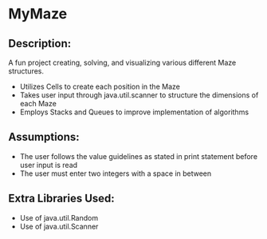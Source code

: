 # MyMaze
## Description:
A fun project creating, solving, and visualizing various different Maze structures.
* Utilizes Cells to create each position in the Maze
* Takes user input through java.util.scanner to structure the dimensions of each Maze
* Employs Stacks and Queues to improve implementation of algorithms

## Assumptions:
* The user follows the value guidelines as stated in print statement before user input is read
* The user must enter two integers with a space in between

## Extra Libraries Used:
* Use of java.util.Random
* Use of java.util.Scanner
